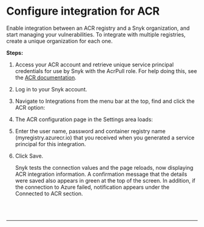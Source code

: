 # Configure integration for ACR

Enable integration between an ACR registry and a Snyk organization, and start managing your vulnerabilities. To integrate with multiple registries, create a unique organization for each one.

**Steps:**

1. Access your ACR account and retrieve unique service principal credentials for use by Snyk with the AcrPull role. For help doing this, see the [ACR documentation](https://docs.microsoft.com/en-us/azure/container-registry/container-registry-auth-service-principal).
2. Log in to your Snyk account.
3. Navigate to Integrations from the menu bar at the top, find and click the ACR option:
4. The ACR configuration page in the Settings area loads:
5. Enter the user name, password and container registry name \(myregistry.azurecr.io\) that you received when you generated a service principal for this integration.
6. Click Save.

   Snyk tests the connection values and the page reloads, now displaying ACR integration information. A confirmation message that the details were saved also appears in green at the top of the screen. In addition, if the connection to Azure failed, notification appears under the Connected to ACR section.

 
<br><br><hr>

